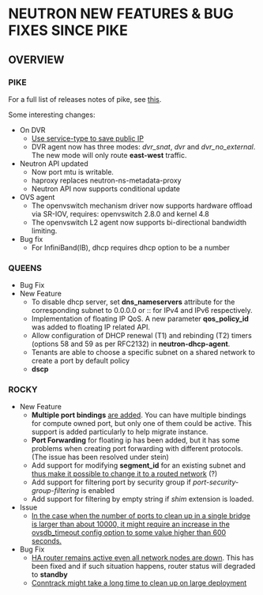 # NEUTRON NEW FEATURES & BUG FIXES SINCE PIKE

## OVERVIEW

### PIKE

For a full list of releases notes of pike, see [this](https://docs.openstack.org/releasenotes/neutron/pike.html).

Some interesting changes:

* On DVR
  * [Use service-type to save public IP](https://docs.openstack.org/neutron/latest/admin/config-service-subnets.html)
  * DVR agent now has three modes: *dvr_snat*, *dvr* and *dvr_no_external*. The new mode will only route **east-west** traffic.
* Neutron API updated
  * Now port mtu is writable.
  * haproxy replaces neutron-ns-metadata-proxy
  * Neutron API now supports conditional update
* OVS agent
  * The openvswitch mechanism driver now supports hardware offload via SR-IOV, requires: openvswitch 2.8.0 and kernel 4.8
  * The openvswitch L2 agent now supports bi-directional bandwidth limiting.
* Bug fix
  * For InfiniBand(IB), dhcp requires dhcp option to be a number

### QUEENS

* Bug Fix
* New Feature
  * To disable dhcp server, set **dns_nameservers** attribute for the corresponding subnet to 0.0.0.0 or :: for IPv4 and IPv6 respectively.
  * Implementation of floating IP QoS. A new parameter **qos_policy_id** was added to floating IP related API.
  * Allow configuration of DHCP renewal (T1) and rebinding (T2) timers (options 58 and 59 as per RFC2132) in **neutron-dhcp-agent**.
  * Tenants are able to choose a specific subnet on a shared network to create a port by default policy
  * **dscp**

### ROCKY

* New Feature
  * **Multiple port bindings** [are added](https://docs.openstack.org/releasenotes/neutron/rocky.html#new-features). You can have multiple bindings for compute owned port, but only one of them could be active. This support is added particularly to help migrate instance.
  * **Port Forwarding** for floating ip has been added, but it has some problems when creating port forwarding with different protocols. (The issue has been resolved under stein)
  * Add support for modifying **segment_id** for an existing subnet and [thus make it possible to change it to a routed network](https://docs.openstack.org/releasenotes/neutron/rocky.html#new-features) (?)
  * Add support for filtering port by security group if *port-security-group-filtering* is enabled
  * Add support for filtering by empty string if *shim* extension is loaded.
* Issue
  * [In the case when the number of ports to clean up in a single bridge is larger than about 10000, it might require an increase in the ovsdb_timeout config option to some value higher than 600 seconds.](https://docs.openstack.org/releasenotes/neutron/rocky.html#known-issues)
* Bug Fix
  * [HA router remains active even all network nodes are down](https://bugs.launchpad.net/neutron/+bug/1682145). This has been fixed and if such situation happens, router status will degraded to **standby**
  * [Conntrack might take a long time to clean up on large deployment](https://bugs.launchpad.net/neutron/+bug/1745468)
